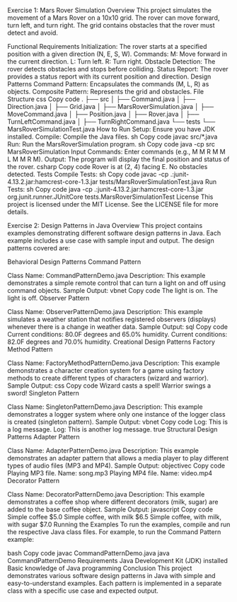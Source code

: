 Exercise 1: Mars Rover Simulation
Overview
This project simulates the movement of a Mars Rover on a 10x10 grid. The rover can move forward, turn left, and turn right. The grid contains obstacles that the rover must detect and avoid.

Functional Requirements
Initialization: The rover starts at a specified position with a given direction (N, E, S, W).
Commands:
M: Move forward in the current direction.
L: Turn left.
R: Turn right.
Obstacle Detection: The rover detects obstacles and stops before colliding.
Status Report: The rover provides a status report with its current position and direction.
Design Patterns
Command Pattern: Encapsulates the commands (M, L, R) as objects.
Composite Pattern: Represents the grid and obstacles.
File Structure
css
Copy code
.
├── src
│   ├── Command.java
│   ├── Direction.java
│   ├── Grid.java
│   ├── MarsRoverSimulation.java
│   ├── MoveCommand.java
│   ├── Position.java
│   ├── Rover.java
│   ├── TurnLeftCommand.java
│   ├── TurnRightCommand.java
└── tests
    └── MarsRoverSimulationTest.java
How to Run
Setup: Ensure you have JDK installed.
Compile: Compile the Java files.
sh
Copy code
javac src/*.java
Run: Run the MarsRoverSimulation program.
sh
Copy code
java -cp src MarsRoverSimulation
Input Commands: Enter commands (e.g., M M R M M L M M R M).
Output: The program will display the final position and status of the rover.
csharp
Copy code
Rover is at (2, 4) facing E. No obstacles detected.
Tests
Compile Tests:
sh
Copy code
javac -cp .:junit-4.13.2.jar:hamcrest-core-1.3.jar tests/MarsRoverSimulationTest.java
Run Tests:
sh
Copy code
java -cp .:junit-4.13.2.jar:hamcrest-core-1.3.jar org.junit.runner.JUnitCore tests.MarsRoverSimulationTest
License
This project is licensed under the MIT License. See the LICENSE file for more details.

Exercise 2: Design Patterns in Java
Overview
This project contains examples demonstrating different software design patterns in Java. Each example includes a use case with sample input and output. The design patterns covered are:

Behavioral Design Patterns
Command Pattern

Class Name: CommandPatternDemo.java
Description: This example demonstrates a simple remote control that can turn a light on and off using command objects.
Sample Output:
vbnet
Copy code
The light is on.
The light is off.
Observer Pattern

Class Name: ObserverPatternDemo.java
Description: This example simulates a weather station that notifies registered observers (displays) whenever there is a change in weather data.
Sample Output:
sql
Copy code
Current conditions: 80.0F degrees and 65.0% humidity.
Current conditions: 82.0F degrees and 70.0% humidity.
Creational Design Patterns
Factory Method Pattern

Class Name: FactoryMethodPatternDemo.java
Description: This example demonstrates a character creation system for a game using factory methods to create different types of characters (wizard and warrior).
Sample Output:
css
Copy code
Wizard casts a spell!
Warrior swings a sword!
Singleton Pattern

Class Name: SingletonPatternDemo.java
Description: This example demonstrates a logger system where only one instance of the logger class is created (singleton pattern).
Sample Output:
vbnet
Copy code
Log: This is a log message.
Log: This is another log message.
true
Structural Design Patterns
Adapter Pattern

Class Name: AdapterPatternDemo.java
Description: This example demonstrates an adapter pattern that allows a media player to play different types of audio files (MP3 and MP4).
Sample Output:
objectivec
Copy code
Playing MP3 file. Name: song.mp3
Playing MP4 file. Name: video.mp4
Decorator Pattern

Class Name: DecoratorPatternDemo.java
Description: This example demonstrates a coffee shop where different decorators (milk, sugar) are added to the base coffee object.
Sample Output:
javascript
Copy code
Simple coffee $5.0
Simple coffee, with milk $6.5
Simple coffee, with milk, with sugar $7.0
Running the Examples
To run the examples, compile and run the respective Java class files. For example, to run the Command Pattern example:

bash
Copy code
javac CommandPatternDemo.java
java CommandPatternDemo
Requirements
Java Development Kit (JDK) installed
Basic knowledge of Java programming
Conclusion
This project demonstrates various software design patterns in Java with simple and easy-to-understand examples. Each pattern is implemented in a separate class with a specific use case and expected output.
